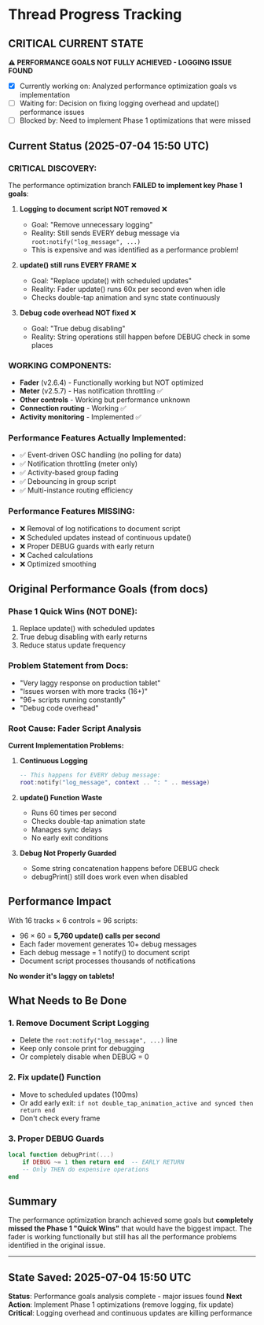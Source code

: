 # Thread Progress Tracking

## CRITICAL CURRENT STATE
**⚠️ PERFORMANCE GOALS NOT FULLY ACHIEVED - LOGGING ISSUE FOUND**
- [x] Currently working on: Analyzed performance optimization goals vs implementation
- [ ] Waiting for: Decision on fixing logging overhead and update() performance issues
- [ ] Blocked by: Need to implement Phase 1 optimizations that were missed

## Current Status (2025-07-04 15:50 UTC)

### CRITICAL DISCOVERY:
The performance optimization branch **FAILED to implement key Phase 1 goals**:

1. **Logging to document script NOT removed** ❌
   - Goal: "Remove unnecessary logging"
   - Reality: Still sends EVERY debug message via `root:notify("log_message", ...)`
   - This is expensive and was identified as a performance problem!

2. **update() still runs EVERY FRAME** ❌
   - Goal: "Replace update() with scheduled updates"
   - Reality: Fader update() runs 60x per second even when idle
   - Checks double-tap animation and sync state continuously

3. **Debug code overhead NOT fixed** ❌
   - Goal: "True debug disabling"
   - Reality: String operations still happen before DEBUG check in some places

### WORKING COMPONENTS:
- **Fader** (v2.6.4) - Functionally working but NOT optimized
- **Meter** (v2.5.7) - Has notification throttling ✅
- **Other controls** - Working but performance unknown
- **Connection routing** - Working ✅
- **Activity monitoring** - Implemented ✅

### Performance Features Actually Implemented:
- ✅ Event-driven OSC handling (no polling for data)
- ✅ Notification throttling (meter only)
- ✅ Activity-based group fading
- ✅ Debouncing in group script
- ✅ Multi-instance routing efficiency

### Performance Features MISSING:
- ❌ Removal of log notifications to document script
- ❌ Scheduled updates instead of continuous update()
- ❌ Proper DEBUG guards with early return
- ❌ Cached calculations
- ❌ Optimized smoothing

## Original Performance Goals (from docs)

### Phase 1 Quick Wins (NOT DONE):
1. Replace update() with scheduled updates
2. True debug disabling with early returns
3. Reduce status update frequency

### Problem Statement from Docs:
- "Very laggy response on production tablet"
- "Issues worsen with more tracks (16+)"
- "96+ scripts running constantly"
- "Debug code overhead"

### Root Cause: Fader Script Analysis

**Current Implementation Problems:**

1. **Continuous Logging**
   ```lua
   -- This happens for EVERY debug message:
   root:notify("log_message", context .. ": " .. message)
   ```

2. **update() Function Waste**
   - Runs 60 times per second
   - Checks double-tap animation state
   - Manages sync delays
   - No early exit conditions

3. **Debug Not Properly Guarded**
   - Some string concatenation happens before DEBUG check
   - debugPrint() still does work even when disabled

## Performance Impact

With 16 tracks × 6 controls = 96 scripts:
- 96 × 60 = **5,760 update() calls per second**
- Each fader movement generates 10+ debug messages
- Each debug message = 1 notify() to document script
- Document script processes thousands of notifications

**No wonder it's laggy on tablets!**

## What Needs to Be Done

### 1. Remove Document Script Logging
- Delete the `root:notify("log_message", ...)` line
- Keep only console print for debugging
- Or completely disable when DEBUG = 0

### 2. Fix update() Function
- Move to scheduled updates (100ms)
- Or add early exit: `if not double_tap_animation_active and synced then return end`
- Don't check every frame

### 3. Proper DEBUG Guards
```lua
local function debugPrint(...)
    if DEBUG ~= 1 then return end  -- EARLY RETURN
    -- Only THEN do expensive operations
end
```

## Summary

The performance optimization branch achieved some goals but **completely missed the Phase 1 "Quick Wins"** that would have the biggest impact. The fader is working functionally but still has all the performance problems identified in the original issue.

---

## State Saved: 2025-07-04 15:50 UTC
**Status**: Performance goals analysis complete - major issues found
**Next Action**: Implement Phase 1 optimizations (remove logging, fix update)
**Critical**: Logging overhead and continuous updates are killing performance
